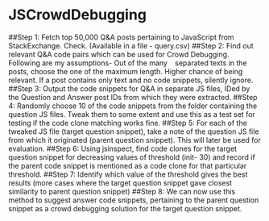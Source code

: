 # JSCrowdDebugging
##Step 1:
Fetch top 50,000 Q&A posts pertaining to JavaScript from StackExchange. Check. (Available in a file - query.csv)
##Step 2:
Find out relevant Q&A code pairs which can be used for Crowd Debugging. Following are my assumptions-
Out of the many <code> </code> separated texts in the posts, choose the one of the maximum length. Higher chance of being relevant. If a post contains only text and no code snippets, silently ignore.
##Step 3:
Output the code snippets for Q&A in separate JS files, IDed by the Question and Answer post IDs from which they were extracted.
##Step 4: 
Randomly choose 10 of the code snippets from the folder containing the question JS files. Tweak them to some extent and use this as a test set for testing if the code clone matching works fine.
##Step 5: 
For each of the tweaked JS file (target question snippet), take a note of the question JS file from which it originated (parent question snippet). This will later be used for evaluation.
##Step 6:
Using jsinspect, find code clones for the target question snippet for decreasing values of threshold (init- 30) and record if the parent code snippet is mentioned as a code clone for that particular threshold.
##Step 7:
Identify which value of the threshold gives the best results (more cases where the target question snippet gave closest similarity to parent question snippet)
##Step 8:
We can now use this method to suggest answer code snippets, pertaining to the parent question snippet as a crowd debugging solution for the target question snippet.
